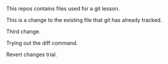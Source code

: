 This repos contains files used for a git lesson.

This is a change to the existing file that git has already tracked.

Third change.

Trying out the diff command.

Revert changes trial.
